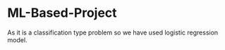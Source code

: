# ML-Based-Project


As it is a classification type problem so we have used logistic regression model.

